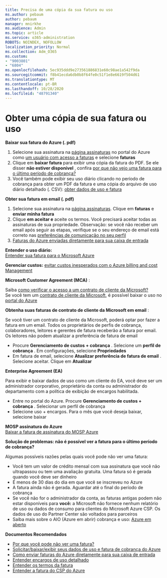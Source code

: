 ```yaml
---
title: Precisa de uma cópia da sua fatura ou uso
ms.author: pebaum
author: pebaum
manager: mnirkhe
ms.audience: Admin
ms.topic: article
ms.service: o365-administration
ROBOTS: NOINDEX, NOFOLLOW
localization_priority: Normal
ms.collection: Adm_O365
ms.custom:
- "9003801"
- "6804"
ms.openlocfilehash: 5ec935ddd9e273561886831e60c98ae1a542f9da
ms.sourcegitcommit: f8b41ecda6db0b8f64fe0c51f1e8e6619f504d61
ms.translationtype: MT
ms.contentlocale: pt-BR
ms.lasthandoff: 10/28/2020
ms.locfileid: "48791340"
---
```

# <a name="get-a-copy-of-your-bill-or-usage"></a>Obter uma cópia de sua fatura ou uso

**Baixar sua fatura do Azure (. pdf)**

1. Selecione sua assinatura na [página assinaturas](https://portal.azure.com/#blade/Microsoft_Azure_Billing/SubscriptionsBlade) no portal do Azure como [um usuário com acesso a faturas](https://docs.microsoft.com/azure/cost-management-billing/manage/manage-billing-access?WT.mc_id=Portal-Microsoft_Azure_Support) e selecione **faturas**
2. Clique em **baixar fatura** para exibir uma cópia da fatura do PDF. Se ele disser **não estiver disponível** , confira [por que não vejo uma fatura para o último período de cobrança?](https://docs.microsoft.com/azure/cost-management-billing/manage/download-azure-invoice-daily-usage-date?WT.mc_id=Portal-Microsoft_Azure_Support#noinvoice)
3. Você também pode exibir seu uso diário clicando no período de cobrança para obter um PDF da fatura e uma cópia do arquivo de uso diário detalhado (. CSV): [obter dados de uso e fatura](https://docs.microsoft.com/azure/cost-management-billing/manage/download-azure-invoice-daily-usage-date?WT.mc_id=Portal-Microsoft_Azure_Support)

**Obter sua fatura em email (. pdf)**

1. Selecione sua assinatura na [página assinaturas](https://ms.portal.azure.com/#blade/Microsoft_Azure_Billing/SubscriptionsBlade). Clique em **faturas** e **enviar minha fatura**
2. Clique **em aceitar e** aceite os termos. Você precisará aceitar todas as assinaturas de sua propriedade. Observação: se você não receber um email após seguir as etapas, verifique se o seu endereço de email está correto nas [preferências de comunicação no seu perfil](https://account.windowsazure.com/profile)
3. [Faturas do Azure enviadas diretamente para sua caixa de entrada](https://azure.microsoft.com/blog/azure-email-invoices/)

**Entender o uso diário:**  
 [Entender sua fatura para o Microsoft Azure](https://docs.microsoft.com/azure/cost-management-billing/understand/review-individual-bill?WT.mc_id=Portal-Microsoft_Azure_Support)  

**Gerenciar custos:** [evitar custos inesperados com o Azure billing and cost Management](https://docs.microsoft.com/azure/cost-management-billing/manage/getting-started?WT.mc_id=Portal-Microsoft_Azure_Support)  

**Microsoft Customer Agreement (MCA)** :

Saiba  [como verificar o acesso a um contrato de cliente da Microsoft?](https://docs.microsoft.com/azure/cost-management-billing/manage/download-azure-invoice-daily-usage-date?WT.mc_id=Portal-Microsoft_Azure_Support#check-access-to-a-microsoft-customer-agreement)  
Se você tem um [contrato de cliente da Microsoft](https://docs.microsoft.com/azure/cost-management-billing/manage/download-azure-invoice-daily-usage-date?WT.mc_id=Portal-Microsoft_Azure_Support#check-access-to-a-microsoft-customer-agreement), é possível baixar o uso no [portal do Azure](https://portal.azure.com/)

**Obtenha suas faturas de contrato de cliente da Microsoft em email** :

Se você tiver um contrato de cliente da Microsoft, poderá optar por fazer a fatura em um email. Todos os proprietários de perfis de cobrança, colaboradores, leitores e gerentes de fatura receberão a fatura por email. Os leitores não podem atualizar a preferência de fatura de email

- Procure **Gerenciamento de custos + cobrança** . Selecione um **perfil de cobrança** . Em configurações, selecione **Propriedades**
- Em fatura de email, selecione **Atualizar preferência de fatura de email** . Selecione aceitar. Clique em **Atualizar**

**Enterprise Agreement (EA)**

Para exibir e baixar dados de uso como um cliente do EA, você deve ser um administrador corporativo, proprietário da conta ou administrador do departamento com a política de exibição de encargos habilitada.

- Entre no portal do Azure. Procure **Gerenciamento de custos + cobrança** . Selecionar um perfil de cobrança
- Selecione uso + encargos. Para o mês que você deseja baixar, selecione baixar

**MOSP assinatura do Azure**  
[Baixar a fatura de assinatura do MOSP Azure](https://docs.microsoft.com/azure/cost-management-billing/understand/download-azure-invoice?WT.mc_id=Portal-Microsoft_Azure_Support#download-your-mosp-azure-subscription-invoice)

**Solução de problemas: não é possível ver a fatura para o último período de cobrança?**

Algumas possíveis razões pelas quais você pode não ver uma fatura:

- Você tem um valor de crédito mensal com sua assinatura que você não ultrapassou ou tem uma avaliação gratuita. Uma fatura só é gerada quando você deve ser dinheiro
- É menos de 30 dias do dia em que você se inscreveu no Azure
- A fatura ainda não é gerada. Aguardar até o final do período de cobrança
- Se você não for o administrador da conta, as faturas antigas podem não estar disponíveis para **você:** a Microsoft não fornece nenhum relatório de uso ou dados de consumo para clientes do Microsoft Azure CSP. Os dados de uso do Partner Center são voltados para parceiros
- Saiba mais sobre o AIO (Azure em abrir) cobrança e uso: [Azure em aberto](https://azure.microsoft.com/offers/ms-azr-0111p/)

**Documentos Recomendados**

- [Por que você pode não ver uma fatura?](https://docs.microsoft.com/azure/cost-management-billing/understand/download-azure-invoice?WT.mc_id=Portal-Microsoft_Azure_Support#noinvoice)
- [Solicitar/baixar/exibir seus dados de uso e fatura de cobrança do Azure](https://docs.microsoft.com/azure/cost-management-billing/manage/download-azure-invoice-daily-usage-date?WT.mc_id=Portal-Microsoft_Azure_Support)
- [Como enviar faturas do Azure diretamente para sua caixa de entrada](https://docs.microsoft.com/azure/cost-management-billing/manage/download-azure-invoice-daily-usage-date?WT.mc_id=Portal-Microsoft_Azure_Support)
- [Entender encargos de uso detalhado](https://docs.microsoft.com/azure/cost-management-billing/understand/review-individual-bill?WT.mc_id=Portal-Microsoft_Azure_Support#csv)
- [Entender os termos da fatura](https://docs.microsoft.com/azure/cost-management-billing/understand/understand-invoice?WT.mc_id=Portal-Microsoft_Azure_Support)
- [Entender a fatura do CSP do Azure](https://docs.microsoft.com/partner-center/azure-plan-lp?WT.mc_id=Portal-Microsoft_Azure_Support)
